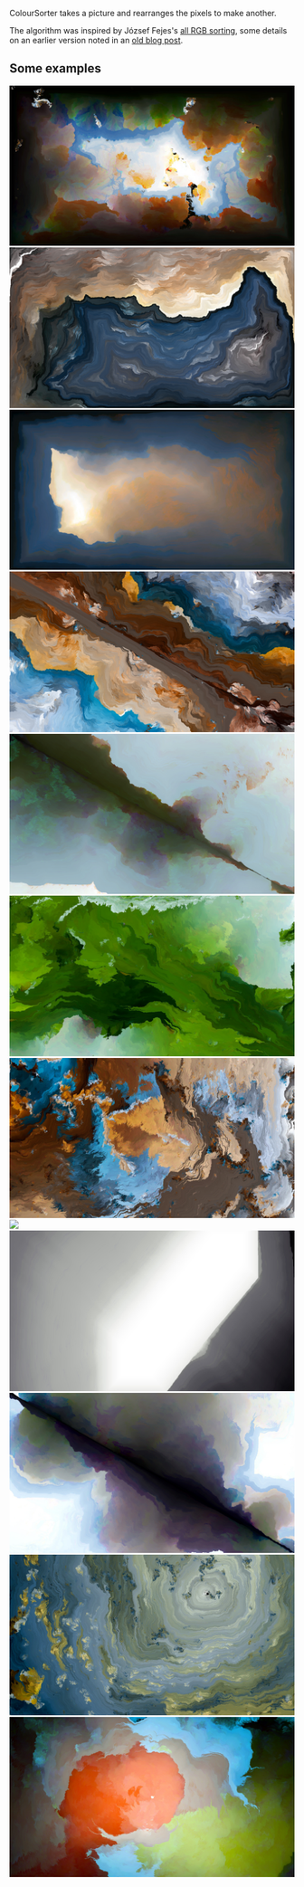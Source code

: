 ColourSorter takes a picture and rearranges the pixels to make another.

The algorithm was inspired by József Fejes's [all RGB sorting](http://joco.name/2014/03/02/all-rgb-colors-in-one-image/), some details on an earlier version noted in an [old blog post](http://www.cutsquash.com/2014/03/photo-colour-sorting/).

## Some examples
![](images/0.jpg)
![](images/1.jpg)
![](images/2.jpg)
![](images/3.jpg)
![](images/4.jpg)
![](images/5.jpg)
![](images/6.jpg)
![](images/7.jpg)
![](images/8.jpg)
![](images/9.jpg)
![](images/10.jpg)
![](images/11.jpg)

